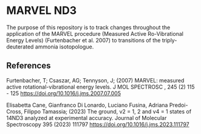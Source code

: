 # MARVEL ND3
The purpose of this repository is to track changes throughout the application of the MARVEL procedure (Measured Active Ro-Vibrational Energy Levels) (Furtenbacher et al. 2007) to transitions of the triply-deuterated ammonia isotopologue.   

## References
 Furtenbacher, T; Csaszar, AG; Tennyson, J; (2007) MARVEL: measured active rotational-vibrational energy levels. J MOL SPECTROSC , 245 (2) 115 - 125  https://doi.org/10.1016/j.jms.2007.07.005

 Elisabetta Cane, Gianfranco Di Lonardo, Luciano Fusina, Adriana Predoi-Cross,
 Filippo Tamassia; (2023) The ground, v2 = 1, 2 and v4 = 1 states of 14ND3 analyzed at
 experimental accuracy. Journal of Molecular Spectroscopy 395 (2023) 111797 https://doi.org/10.1016/j.jms.2023.111797